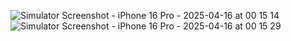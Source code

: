 ![Simulator Screenshot - iPhone 16 Pro - 2025-04-16 at 00 15 14](https://github.com/user-attachments/assets/c4ff5681-4fe3-4fc0-915d-4db0efd538b8)
![Simulator Screenshot - iPhone 16 Pro - 2025-04-16 at 00 15 29](https://github.com/user-attachments/assets/ec49794a-b8cf-43f9-aefc-85b6f1d6b800)

